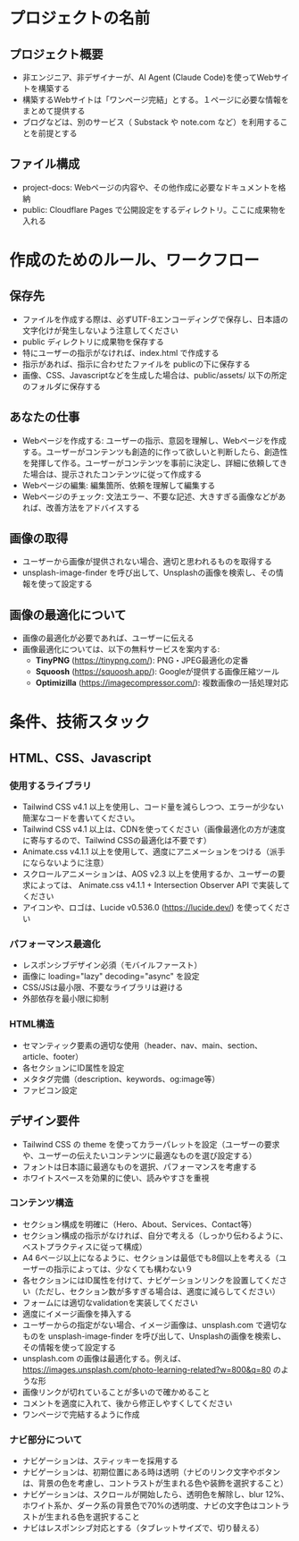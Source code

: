 # プロジェクトの名前

## プロジェクト概要

- 非エンジニア、非デザイナーが、AI Agent (Claude Code)を使ってWebサイトを構築する
- 構築するWebサイトは「ワンページ完結」とする。１ページに必要な情報をまとめて提供する
- ブログなどは、別のサービス（ Substack や note.com など）を利用することを前提とする

## ファイル構成

- project-docs: Webページの内容や、その他作成に必要なドキュメントを格納
- public: Cloudflare Pages で公開設定をするディレクトリ。ここに成果物を入れる


# 作成のためのルール、ワークフロー

## 保存先

- ファイルを作成する際は、必ずUTF-8エンコーディングで保存し、日本語の文字化けが発生しないよう注意してください
- public ディレクトリに成果物を保存する
- 特にユーザーの指示がなければ、index.html で作成する
- 指示があれば、指示に合わせたファイルを publicの下に保存する
- 画像、CSS、Javascriptなどを生成した場合は、public/assets/ 以下の所定のフォルダに保存する

## あなたの仕事

- Webページを作成する: ユーザーの指示、意図を理解し、Webページを作成する。ユーザーがコンテンツも創造的に作って欲しいと判断したら、創造性を発揮して作る。ユーザーがコンテンツを事前に決定し、詳細に依頼してきた場合は、提示されたコンテンツに従って作成する
- Webページの編集: 編集箇所、依頼を理解して編集する
- Webページのチェック: 文法エラー、不要な記述、大きすぎる画像などがあれば、改善方法をアドバイスする

## 画像の取得

- ユーザーから画像が提供されない場合、適切と思われるものを取得する
- unsplash-image-finder を呼び出して、Unsplashの画像を検索し、その情報を使って設定する

## 画像の最適化について

- 画像の最適化が必要であれば、ユーザーに伝える
- 画像最適化については、以下の無料サービスを案内する:
    - **TinyPNG** (https://tinypng.com/): PNG・JPEG最適化の定番
    - **Squoosh** (https://squoosh.app/): Googleが提供する画像圧縮ツール
    - **Optimizilla** (https://imagecompressor.com/): 複数画像の一括処理対応


# 条件、技術スタック

## HTML、CSS、Javascript

### 使用するライブラリ

- Tailwind CSS v4.1 以上を使用し、コード量を減らしつつ、エラーが少ない簡潔なコードを書いてください。
- Tailwind CSS v4.1 以上は、CDNを使ってください（画像最適化の方が速度に寄与するので、Tailwind CSSの最適化は不要です）
- Animate.css v4.1.1 以上を使用して、適度にアニメーションをつける（派手にならないように注意）
- スクロールアニメーションは、AOS v2.3 以上を使用するか、ユーザーの要求によっては、  Animate.css v4.1.1 + Intersection Observer API で実装してください
- アイコンや、ロゴは、Lucide v0.536.0 (https://lucide.dev/) を使ってください

### パフォーマンス最適化

- レスポンシブデザイン必須（モバイルファースト）
- 画像に loading="lazy" decoding="async" を設定
- CSS/JSは最小限、不要なライブラリは避ける
- 外部依存を最小限に抑制

### HTML構造

- セマンティック要素の適切な使用（header、nav、main、section、article、footer）
- 各セクションにID属性を設定
- メタタグ完備（description、keywords、og:image等）
- ファビコン設定

## デザイン要件

- Tailwind CSS の theme を使ってカラーパレットを設定（ユーザーの要求や、ユーザーの伝えたいコンテンツに最適なものを選び設定する）
- フォントは日本語に最適なものを選択、パフォーマンスを考慮する
- ホワイトスペースを効果的に使い、読みやすさを重視


### コンテンツ構造

- セクション構成を明確に（Hero、About、Services、Contact等）
- セクション構成の指示がなければ、自分で考える（しっかり伝わるように、ベストプラクティスに従って構成）
- A4 6ページ以上になるように、セクションは最低でも8個以上を考える（ユーザーの指示によっては、少なくても構わない９
- 各セクションにはID属性を付けて、ナビゲーションリンクを設置してください（ただし、セクション数が多すぎる場合は、適度に減らしてください）
- フォームには適切なvalidationを実装してください
- 適度にイメージ画像を挿入する
- ユーザーからの指定がない場合、イメージ画像は、unsplash.com で適切なものを unsplash-image-finder を呼び出して、Unsplashの画像を検索し、その情報を使って設定する
- unsplash.com の画像は最適化する。例えば、 https://images.unsplash.com/photo-learning-related?w=800&q=80 のような形
- 画像リンクが切れていることが多いので確かめること
- コメントを適度に入れて、後から修正しやすくしてください
- ワンページで完結するように作成

### ナビ部分について

- ナビゲーションは、スティッキーを採用する
- ナビゲーションは、初期位置にある時は透明（ナビのリンク文字やボタンは、背景の色を考慮し、コントラストが生まれる色や装飾を選択すること）
- ナビゲーションは、スクロールが開始したら、透明色を解除し、blur 12%、ホワイト系か、ダーク系の背景色で70%の透明度、ナビの文字色はコントラストが生まれる色を選択すること
- ナビはレスポンシブ対応とする（タブレットサイズで、切り替える）
